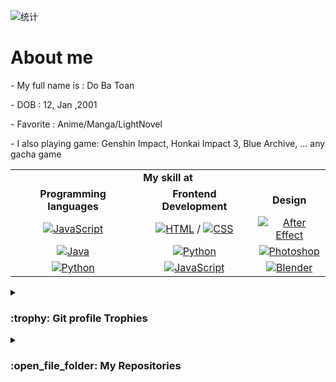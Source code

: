 <!DOCTYPE html>
<html>
<head>
</head>
<body>

![统计](https://count.getloli.com/get/@AMVND?theme=elbooru)

<h1>About me </h1>
<p>- My full name is : Do Ba Toan </p>
<p>- DOB :  12, Jan ,2001</p>
<p>- Favorite : Anime/Manga/LightNovel </p>
<p>- I also playing game: Genshin Impact, Honkai Impact 3, Blue Archive, ... any gacha game </p>
	
<table>
	<tr><td colspan = 3 align="center"><strong>My skill at</strong></td> </tr>
	<tr align='center'>
		<td><strong> Programming languages </strong>  </td>
		<td><strong> Frontend Development </strong> </td>
		<td><strong> Design </strong></td>
	</tr>
	<tr align='center'>
		<td><a href="https://developer.mozilla.org/en-US/docs/Web/JavaScript" target="_blank"> 
	     	<img alt="JavaScript" src="https://img.shields.io/badge/JavaScript%20-%23F7DF1E.svg?style=plastic&logo=javascript&logoColor=black"></a></td>
		<td><a href="https://www.w3.org/html/" target="_blank"> 
   		<img alt="HTML" src="https://img.shields.io/badge/HTML5%20-%23E34F26.svg?style=plastic&logo=html5&logoColor=white"></a> / 
		<a href="https://www.w3schools.com/css/" target="_blank">
    		<img alt="CSS" src="https://img.shields.io/badge/CSS%20-%231572B6.svg?style=plastic&logo=css3&logoColor=white"></a></td>
		<td><a href="https://www.w3.org/html/" target="_blank"><img alt="After Effect" src="https://img.shields.io/badge/-After%20Effect-red"></a></td></td>
	</tr>
	<tr align='center'>
		<td> <a href="https://www.java.com" target="_blank"> 
    		<img alt="Java" src="https://img.shields.io/badge/Java-%23007396.svg?style=plastic&logo=java&logoColor=white"></a></td>
		<td><a href="https://www.python.org" target="_blank">
    		<img alt="Python" src="https://img.shields.io/badge/react-%2361DAFB.svg?style=plastic&logo=React&logoColor=black"></a></td>
		<td><a href="https://www.python.org" target="_blank">
    		<img alt="Photoshop" src="https://img.shields.io/badge/-Photoshop-blue"></a></td>
	</tr>
	<tr align='center'>
		<td> <a href="https://www.python.org" target="_blank">
    		<img alt="Python" src="https://img.shields.io/badge/Python%20-%2314354C.svg?style=plastic&logo=python&logoColor=white"></a></td>
		<td> <a href="https://developer.mozilla.org/en-US/docs/Web/JavaScript" target="_blank"> 
    		<img alt="JavaScript" src="https://img.shields.io/badge/JavaScript%20-%23F7DF1E.svg?style=plastic&logo=javascript&logoColor=black"></a></td>
		<td><a href="https://www.python.org" target="_blank">
    		<img alt="Blender" src="https://img.shields.io/badge/-Blender-yellow"></a></td>
	</tr>
</table>
<details><summary> <h3> :trophy: Git profile Trophies </h3></summary>

----
	
<p align="center"> <a href="https://github.com/AMVND/github-profile-trophy"><img src="https://github-profile-trophy.vercel.app/?username=AMVND&layout=compact&theme=tokyonight&column=6&margin-w=15&margin-h=15" alt="AMVND" /></a> </p>

</details>
	
<details><summary><h3> :open_file_folder: My Repositories </h3></summary>

----
</body>
</html>


<h1>Status</h1>
<div align="center">

![AMVND's STATS](https://github-readme-stats.vercel.app/api?username=AMVND&show_icons=true&theme=radical)
	![Top Langs](https://github-readme-stats.vercel.app/api/top-langs/?username=AMVND&theme=radical)
	
</div>
<!---
AMVND/AMVND is a ✨ special ✨ repository because its `README.md` (this file) appears on your GitHub profile.
You can click the Preview link to take a look at your changes.
--->

